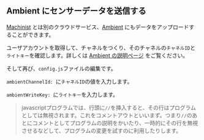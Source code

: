 

## Ambient にセンサーデータを送信する

[Machinist](https://machinist.iij.jp/) とは別のクラウドサービス、[Ambient](https://ambidata.io/) にもデータをアップロードすることができます。

ユーザアカウントを取得して、チャネルをつくり、そのチャネルの`チャネルID`と`ライトキー`を確認します。詳しくは [Ambient の説明ページ](https://ambidata.io/docs/gettingstarted/) をご覧ください。

そして再び、`config.js`ファイルの編集です。

`ambientChannelId: `に`チャネルID`の値を入力します。

`ambientWriteKey: `に`ライトキー`を入力します。

>javascriptプログラムでは、行頭に`//`を挿入すると、その行はプログラムとしては無視されます。これをコメントアウトといいまず。つまり`//`のあとにコメントとしてプログラムの説明をかいたり、一時的にその行を無視させるなどして、プログラムの変更を試すのに利用したりします。


